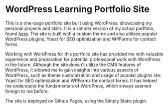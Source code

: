 # WordPress Learning Portfolio Site

This is a one-page portfolio site built using WordPress, showcasing my personal projects and skills. It is a simpler version of my actual portfolio, found [here](https://https://wesngu28.com/). The site is built with a custom theme and also utilizes popular WordPress plugins, Yoast for SEO optimization and WPForms for contact forms.

Working with WordPress for this portfolio site has provided me with valuable experience and preparation for potential professional work with WordPress in the future. Although the site doesn't utilize the CMS features of WordPress, it allowed me to gain insights into various aspects of WordPress, such as theme customization and usage of popular plugins like Yoast for SEO optimization and WPForms for contact forms. It has helped me understand the fundamentals of WordPress, which always seemed foreign to me before.

The site is deployed on Github Pages, using the Simply Static plugin.
